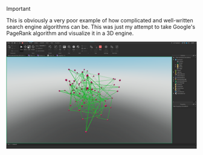 > [!Important]
> This is obviously a very poor example of how complicated and well-written search engine algorithms can be. This was just my attempt to take Google's PageRank algorithm and visualize it in a 3D engine.
> 
> ![Preview](./first.png)